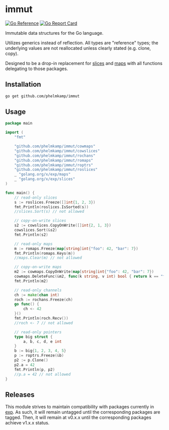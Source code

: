 # immut

[![Go Reference](https://pkg.go.dev/badge/github.com/phelmkamp/immut.svg)](https://pkg.go.dev/github.com/phelmkamp/immut)
[![Go Report Card](https://goreportcard.com/badge/github.com/phelmkamp/immut)](https://goreportcard.com/report/github.com/phelmkamp/immut)

Immutable data structures for the Go language.

Utilizes generics instead of reflection.
All types are "reference" types; the underlying values are not reallocated unless clearly stated (e.g. clone, copy).

Designed to be a drop-in replacement for [slices](https://pkg.go.dev/golang.org/x/exp/slices) and [maps](https://pkg.go.dev/golang.org/x/exp/maps) with all functions delegating to those packages.

## Installation

```bash
go get github.com/phelmkamp/immut
```

## Usage

```go
package main

import (
	"fmt"

	"github.com/phelmkamp/immut/cowmaps"
	"github.com/phelmkamp/immut/cowslices"
	"github.com/phelmkamp/immut/rochans"
	"github.com/phelmkamp/immut/romaps"
	"github.com/phelmkamp/immut/roptrs"
	"github.com/phelmkamp/immut/roslices"
	_ "golang.org/x/exp/maps"
	_ "golang.org/x/exp/slices"
)

func main() {
	// read-only slices
	s := roslices.Freeze([]int{1, 2, 3})
	fmt.Println(roslices.IsSorted(s))
	//slices.Sort(s) // not allowed

	// copy-on-write slices
	s2 := cowslices.CopyOnWrite([]int{2, 1, 3})
	cowslices.Sort(&s2)
	fmt.Println(s2)

	// read-only maps
	m := romaps.Freeze(map[string]int{"foo": 42, "bar": 7})
	fmt.Println(romaps.Keys(m))
	//maps.Clear(m) // not allowed

	// copy-on-write maps
	m2 := cowmaps.CopyOnWrite(map[string]int{"foo": 42, "bar": 7})
	cowmaps.DeleteFunc(&m2, func(k string, v int) bool { return k == "foo" })
	fmt.Println(m2)

	// read-only channels
	ch := make(chan int)
	roch := rochans.Freeze(ch)
	go func() {
		ch <- 42
	}()
	fmt.Println(roch.Recv())
	//roch <- 7 // not allowed

	// read-only pointers
	type big struct {
		a, b, c, d, e int
	}
	b := big{1, 2, 3, 4, 5}
	p := roptrs.Freeze(&b)
	p2 := p.Clone()
	p2.a = 42
	fmt.Println(p, p2)
	//p.a = 42 // not allowed
}
```

## Releases

This module strives to maintain compatibility with packages currently in [exp](https://pkg.go.dev/golang.org/x/exp).
As such, it will remain untagged until the corresponding packages are tagged.
Then, it will remain at v0.x.x until the corresponding packages achieve v1.x.x status.